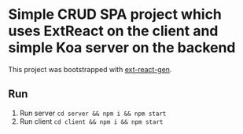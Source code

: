 # Simple CRUD SPA project which uses ExtReact on the client and simple Koa server on the backend
This project was bootstrapped with [ext-react-gen](https://docs.sencha.com/extreact/6.6.0/guides/getting_started.html).

## Run
1. Run server `cd server && npm i && npm start`
2. Run client `cd client && npm i && npm start`
